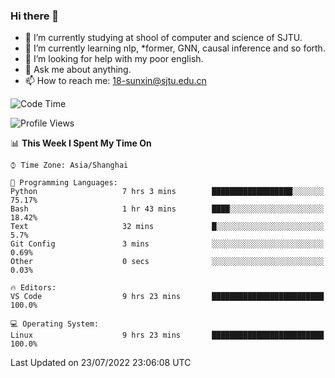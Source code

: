 ### Hi there 👋

<!--
**sunxin000/sunxin000** is a ✨ _special_ ✨ repository because its `README.md` (this file) appears on your GitHub profile.

Here are some ideas to get you started:

- 🔭 I’m currently working on ...
- 🌱 I’m currently learning ...
- 👯 I’m looking to collaborate on ...
- 🤔 I’m looking for help with ...
- 💬 Ask me about ...
- 📫 How to reach me: ...
- 😄 Pronouns: ...
- ⚡ Fun fact: ...
-->
- 🏫 I’m currently studying at shool of computer and science of SJTU.
- 🌱 I’m currently learning nlp, \*former, GNN, causal inference and so forth.
- 🤔 I’m looking for help with my poor english.
- 💬 Ask me about anything.
- 📫 How to reach me: 18-sunxin@sjtu.edu.cn
<!--START_SECTION:waka-->
![Code Time](http://img.shields.io/badge/Code%20Time-267%20hrs%206%20mins-blue)

![Profile Views](http://img.shields.io/badge/Profile%20Views-3-blue)

📊 **This Week I Spent My Time On** 

```text
⌚︎ Time Zone: Asia/Shanghai

💬 Programming Languages: 
Python                   7 hrs 3 mins        ██████████████████░░░░░░░   75.17% 
Bash                     1 hr 43 mins        ████░░░░░░░░░░░░░░░░░░░░░   18.42% 
Text                     32 mins             █░░░░░░░░░░░░░░░░░░░░░░░░   5.7% 
Git Config               3 mins              ░░░░░░░░░░░░░░░░░░░░░░░░░   0.69% 
Other                    0 secs              ░░░░░░░░░░░░░░░░░░░░░░░░░   0.03%

🔥 Editors: 
VS Code                  9 hrs 23 mins       █████████████████████████   100.0%

💻 Operating System: 
Linux                    9 hrs 23 mins       █████████████████████████   100.0%

```


 Last Updated on 23/07/2022 23:06:08 UTC
<!--END_SECTION:waka-->
